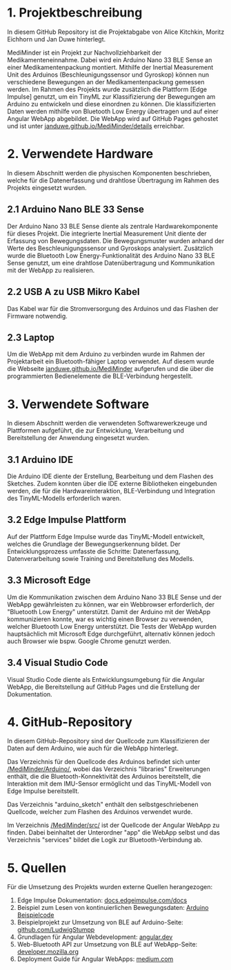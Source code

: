 # 1. Projektbeschreibung

In diesem GitHub Repository ist die Projektabgabe von Alice Kitchkin, Moritz Eichhorn und Jan Duwe hinterlegt. 

MediMinder ist ein Projekt zur Nachvollziehbarkeit der Medikamenteneinnahme. Dabei wird ein Arduino Nano 33 BLE Sense an einer Medikamentenpackung montiert. Mithilfe  der Inertial Measurement Unit des Arduinos (Beschleunigungssensor und Gyroskop) können nun verschiedene Bewegungen an der Medikamentenpackung gemessen werden. Im Rahmen des Projekts wurde zusätzlich die Plattform [Edge Impulse] genutzt, um ein TinyML zur Klassifizierung der Bewegungen am Arduino zu entwickeln und diese einordnen zu können. Die klassifizierten Daten werden mithilfe von Bluetooth Low Energy übertragen und auf einer Angular WebApp abgebildet. Die WebApp wird auf GitHub Pages gehostet und ist unter [janduwe.github.io/MediMinder/details](https://janduwe.github.io/MediMinder/details) erreichbar. 


# 2. Verwendete Hardware
In diesem Abschnitt werden die physischen Komponenten beschrieben, welche für die Datenerfassung und drahtlose Übertragung im Rahmen des Projekts eingesetzt wurden.
## 2.1 Arduino Nano BLE 33 Sense
Der Arduino Nano 33 BLE Sense diente als zentrale Hardwarekomponente für dieses Projekt.
Die integrierte Inertial Measurement Unit diente der Erfassung von Bewegungsdaten. Die Bewegungsmuster wurden anhand der Werte des Beschleunigungssensor und Gyroskops analysiert. Zusätzlich wurde die Bluetooth Low Energy-Funktionalität des Arduino Nano 33 BLE Sense genutzt, um eine drahtlose Datenübertragung und Kommunikation mit der WebApp zu realisieren.
## 2.2 USB A zu USB Mikro Kabel
Das Kabel war für die Stromversorgung des Arduinos und das Flashen der Firmware notwendig.
## 2.3 Laptop
Um die WebApp mit dem Arduino zu verbinden wurde im Rahmen der Projektarbeit ein Bluetooth-fähiger Laptop verwendet. Auf diesem wurde die Webseite [janduwe.github.io/MediMinder](https://janduwe.github.io/MediMinder/) aufgerufen und die über die programmierten Bedienelemente die BLE-Verbindung hergestellt. 

# 3. Verwendete Software
In diesem Abschnitt werden die verwendeten Softwarewerkzeuge und Plattformen aufgeführt, die zur Entwicklung, Verarbeitung und Bereitstellung der Anwendung eingesetzt wurden.
## 3.1 Arduino IDE
Die Arduino IDE diente der Erstellung, Bearbeitung und dem Flashen des Sketches. Zudem konnten über die IDE externe Bibliotheken eingebunden werden, die für die Hardwareinteraktion, BLE-Verbindung und Integration des TinyML-Modells erforderlich waren.
## 3.2 Edge Impulse Plattform
Auf der Plattform Edge Impulse wurde das TinyML-Modell entwickelt, welches die Grundlage der Bewegungserkennung bildet. Der Entwicklungsprozess umfasste die Schritte: Datenerfassung, Datenverarbeitung sowie Training und Bereitstellung des Modells.
## 3.3 Microsoft Edge
Um die Kommunikation zwischen dem Arduino Nano 33 BLE Sense und der WebApp gewährleisten zu können, war ein Webbrowser erforderlich, der "Bluetooth Low Energy" unterstützt. Damit der Arduino mit der WebApp kommunizieren konnte, war es wichtig einen Browser zu verwenden, welcher Bluetooth Low Energy unterstützt. Die Tests der WebApp wurden hauptsächlich mit Microsoft Edge durchgeführt, alternativ können jedoch auch Browser wie  bspw. Google Chrome genutzt werden.
## 3.4 Visual Studio Code
Visual Studio Code diente als Entwicklungsumgebung für die Angular WebApp, die Bereitstellung auf GitHub Pages und die Erstellung der Dokumentation.
 
# 4. GitHub-Repository
In diesem GitHub-Repository sind der Quellcode zum Klassifizieren der Daten auf dem Arduino, wie auch für die WebApp hinterlegt.

Das Verzeichnis für den Quellcode des Arduinos befindet sich unter [/MediMinder/Arduino/](https://github.com/JanDuwe/MediMinder/tree/main/Arduino), wobei das Verzeichnis "libraries" Erweiterungen enthält, die die Bluetooth-Konnektivität des Arduinos bereitstellt, die Interaktion mit dem IMU-Sensor ermöglicht und das TinyML-Modell von Edge Impulse bereitstellt.

Das Verzeichnis "arduino_sketch" enthält den selbstgeschriebenen Quellcode, welcher zum Flashen des Arduinos verwendet wurde.

Im Verzeichnis [/MediMinder/src/](https://github.com/JanDuwe/MediMinder/tree/main/src/) ist der Quellcode der Angular WebApp zu finden. Dabei beinhaltet der Unterordner "app" die WebApp selbst und das Verzeichnis "services" bildet die Logik zur Bluetooth-Verbindung ab.

# 5. Quellen 
Für die Umsetzung des Projekts wurden externe Quellen herangezogen:
1. Edge Impulse Dokumentation: [docs.edgeimpulse.com/docs](https://docs.edgeimpulse.com/docs)
2. Beispiel zum Lesen von kontinuierlichen Bewegungsdaten: [Arduino Beispielcode](https://github.com/JanDuwe/MediMinder/blob/main/Arduino/libraries/MediMinder_inferencing/examples/nano_ble33_sense/nano_ble33_sense_accelerometer_continuous/nano_ble33_sense_accelerometer_continuous.ino)
3. Beispielprojekt zur Umsetzung von BLE auf Arduino-Seite: [github.com/LudwigStumpp](https://github.com/LudwigStumpp/arduino-workout-classification/tree/main)
4. Grundlagen für Angular Webdevelopment: [angular.dev](https://angular.dev/tutorials/learn-angular)
5. Web-Bluetooth API zur Umsetzung von BLE auf WebApp-Seite: [developer.mozilla.org](https://developer.mozilla.org/de/docs/Web/API/Web_Bluetooth_API)
6. Deployment Guide für Angular WebApps: [medium.com](https://senoritadeveloper.medium.com/deploy-an-angular-application-to-github-pages-65573194595a)
